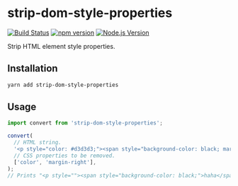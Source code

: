 # strip-dom-style-properties

[![Build Status](https://github.com/mgenware/strip-dom-style-properties/workflows/Build/badge.svg)](https://github.com/mgenware/strip-dom-style-properties/actions)
[![npm version](https://img.shields.io/npm/v/strip-dom-style-properties.svg?style=flat-square)](https://npmjs.com/package/strip-dom-style-properties)
[![Node.js Version](http://img.shields.io/node/v/strip-dom-style-properties.svg?style=flat-square)](https://nodejs.org/en/)

Strip HTML element style properties.

## Installation

```sh
yarn add strip-dom-style-properties
```

## Usage

```ts
import convert from 'strip-dom-style-properties';

convert(
  // HTML string.
  '<p style="color: #d3d3d3;"><span style="background-color: black; margin-right: 20px; color: #d3d3d3;">haha</span></p>',
  // CSS properties to be removed.
  ['color', 'margin-right'],
);
// Prints "<p style=""><span style="background-color: black;">haha</span></p>"
```
